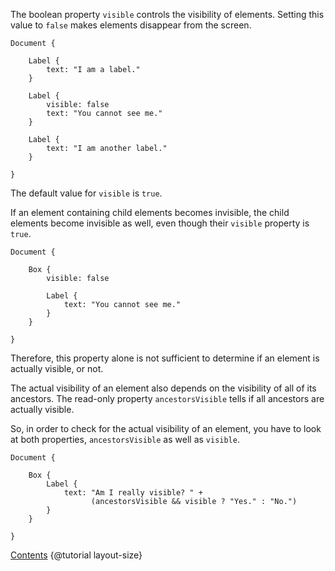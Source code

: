 The boolean property `visible` controls the visibility of elements. Setting
this value to `false` makes elements disappear from the screen.

```
Document {

    Label {
        text: "I am a label."
    }

    Label {
        visible: false
        text: "You cannot see me."
    }

    Label {
        text: "I am another label."
    }

}
```

The default value for `visible` is `true`.

If an element containing child elements becomes invisible, the child elements
become invisible as well, even though their `visible` property is `true`.

```
Document {

    Box {
        visible: false

        Label {
            text: "You cannot see me."
        }
    }

}
```

Therefore, this property alone is not sufficient to determine if an element
is actually visible, or not.

The actual visibility of an element also depends on the visibility of all of
its ancestors. The read-only property `ancestorsVisible` tells if all
ancestors are actually visible.

So, in order to check for the actual visibility of an element, you have to
look at both properties, `ancestorsVisible` as well as `visible`.

```
Document {

    Box {
        Label {
            text: "Am I really visible? " +
                  (ancestorsVisible && visible ? "Yes." : "No.")
        }
    }

}
```

<div class="navstrip">
<span class="go-home"><a href="index.html">Contents</a></span>
<span class="go-next">{@tutorial layout-size}</span>
</div>